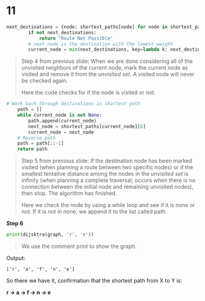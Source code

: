 # 11

```python
next_destinations = {node: shortest_paths[node] for node in shortest_paths if node not in visited}
        if not next_destinations:
            return "Route Not Possible"
        # next node is the destination with the lowest weight
        current_node = min(next_destinations, key=lambda k: next_destinations[k][1])
```

> Step 4 from previous slide: When we are done considering all of the unvisited neighbors of the current node, mark the current node as visited and remove it from the _unvisited set_. A visited node will never be checked again.
>
> Here the code checks for if the node is visited or not.

```python
# Work back through destinations in shortest path
    path = []
    while current_node is not None:
        path.append(current_node)
        next_node = shortest_paths[current_node][0]
        current_node = next_node
    # Reverse path
    path = path[::-1]
    return path
```

> Step 5 from previous slide: If the destination node has been marked visited \(when planning a route between two specific nodes\) or if the smallest tentative distance among the nodes in the _unvisited set_ is infinity \(when planning a complete traversal; occurs when there is no connection between the initial node and remaining unvisited nodes\), then stop. The algorithm has finished.
>
> Here we check the node by using a while loop and see if it is none or not. If it is not in none, we append it to the list called path.

**Step 6**

```python
print(dijsktra(graph, 'r', 'e'))
```

> We use the comment print to show the graph.

Output:

`['r', 'a', 'f', 'n', 'e']`

So there we have it, confirmation that the shortest path from X to Y is:

**r -&gt; a -&gt; f -&gt; n -&gt; e**

